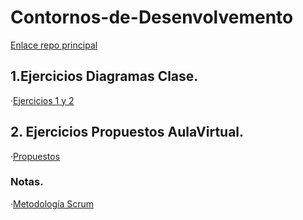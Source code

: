 # Contornos-de-Desenvolvemento

[Enlace repo principal](https://github.com/MateoCarballo/Principal)

## 1.Ejercicios Diagramas Clase.

 ·[Ejercicios 1 y 2](https://github.com/MateoCarballo/Ejercicios-Diagramas)
 
## 2. Ejercicios Propuestos AulaVirtual.
 ·[Propuestos](https://github.com/MateoCarballo/Ejercicios-Diagramas-AulaVirtual)
 
 
 
 ### Notas.
 
 ·[Metodología Scrum](https://github.com/MateoCarballo/SCRUM/blob/main/README.md)
 
 <!--TODO  Mierdas varias para tener en cuenta comentadas en clase 

Excepciones "Catch".
Metodo factoria.
"Solid" qué¿?
Modelo vista-controldor MVC.
Framework.
"Springboot" un framework.

Herencia. Empleados->Directivo es un subtipo de empleado.

Relacion que tienen en el enlace.
Las array van en las flechas(misClientes/misEmpleados)
(Empleado/Directivo tendria en la flecha "subordinados").


Ocultar informacion campos privados y usar getter y setter.
En empleado nombre edad y sueldo en private.

Constructor generico sin atributos y llamar setter de cada atributo.-->
